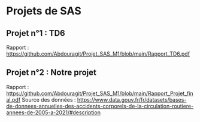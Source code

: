 # Projets de SAS  
## Projet n°1 : TD6
Rapport : https://github.com/Abdouragit/Projet_SAS_M1/blob/main/Rapport_TD6.pdf
## Projet n°2 : Notre projet
Rapport : https://github.com/Abdouragit/Projet_SAS_M1/blob/main/Rapport_Projet_final.pdf 
Source des données : https://www.data.gouv.fr/fr/datasets/bases-de-donnees-annuelles-des-accidents-corporels-de-la-circulation-routiere-annees-de-2005-a-2021/#description
